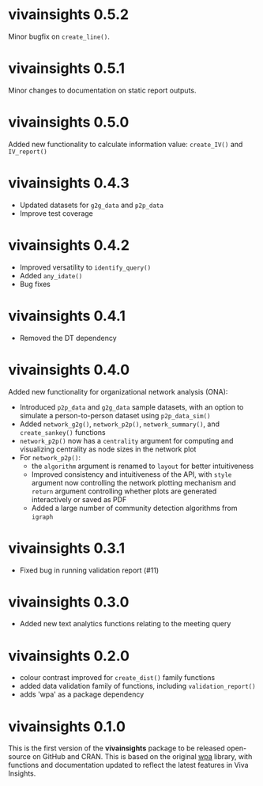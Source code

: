 # vivainsights 0.5.2

Minor bugfix on `create_line()`. 

# vivainsights 0.5.1

Minor changes to documentation on static report outputs.

# vivainsights 0.5.0

Added new functionality to calculate information value: `create_IV()` and `IV_report()` 

# vivainsights 0.4.3

- Updated datasets for `g2g_data` and `p2p_data`
- Improve test coverage

# vivainsights 0.4.2

- Improved versatility to `identify_query()`
- Added `any_idate()`
- Bug fixes

# vivainsights 0.4.1

- Removed the DT dependency

# vivainsights 0.4.0

Added new functionality for organizational network analysis (ONA):

  - Introduced `p2p_data` and `g2g_data` sample datasets, with an option to simulate a person-to-person dataset using `p2p_data_sim()`
  - Added `network_g2g()`, `network_p2p()`, `network_summary()`, and `create_sankey()` functions
  - `network_p2p()` now has a `centrality` argument for computing and visualizing centrality as node sizes in the network plot
  - For `network_p2p()`:
    - the `algorithm` argument is renamed to `layout` for better intuitiveness
    - Improved consistency and intuitiveness of the API, with `style` argument now controlling the network plotting mechanism and `return` argument controlling whether plots are generated interactively or saved as PDF
    - Added a large number of community detection algorithms from `igraph`

# vivainsights 0.3.1

- Fixed bug in running validation report (#11)

# vivainsights 0.3.0

- Added new text analytics functions relating to the meeting query

# vivainsights 0.2.0

- colour contrast improved for `create_dist()` family functions
- added data validation family of functions, including `validation_report()`
- adds 'wpa' as a package dependency 

# vivainsights 0.1.0

This is the first version of the **vivainsights** package to be released open-source on GitHub and CRAN. This is based on the original [wpa](https://microsoft.github.io/wpa/) library, with functions and documentation updated to reflect the latest features in Viva Insights.
